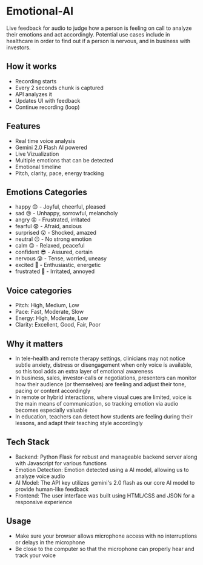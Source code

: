 # Emotional-AI
Live feedback for audio to judge how a person is feeling on call to analyze their emotions and act accordingly. Potential use cases include in healthcare in order to find out if a person is nervous, and in business with investors.

## How it works
* Recording starts
* Every 2 seconds chunk is captured
* API analyzes it
* Updates UI with feedback
* Continue recording (loop)

## Features
* Real time voice analysis
* Gemini 2.0 Flash AI powered
* Live Vizualization
* Multiple emotions that can be detected
* Emotional timeline
* Pitch, clarity, pace, energy tracking

## Emotions Categories
* happy 😊 - Joyful, cheerful, pleased
* sad 😢 - Unhappy, sorrowful, melancholy
* angry 😠 - Frustrated, irritated
* fearful 😨 - Afraid, anxious
* surprised 😲 - Shocked, amazed
* neutral 😐 - No strong emotion
* calm 😌 - Relaxed, peaceful
* confident 😎 - Assured, certain
* nervous 😰 - Tense, worried, uneasy
* excited 🤩 - Enthusiastic, energetic
* frustrated 😤 - Irritated, annoyed

## Voice categories
* Pitch: High, Medium, Low
* Pace: Fast, Moderate, Slow
* Energy: High, Moderate, Low
* Clarity: Excellent, Good, Fair, Poor

## Why it matters
* In tele-health and remote therapy settings, clinicians may not notice subtle anxiety, distress or disengagement when only voice is available, so this tool adds an extra layer of emotional awareness
* In business, sales, investor-calls or negotiations, presenters can monitor how their audience (or themselves) are feeling and adjust their tone, pacing or content accordingly
* In remote or hybrid interactions, where visual cues are limited, voice is the main means of communication, so tracking emotion via audio becomes especially valuable
* In education, teachers can detect how students are feeling during their lessons, and adapt their teaching style accordingly

## Tech Stack
* Backend: Python Flask for robust and manageable backend server along with Javascript for various functions
* Emotion Detection: Emotion detected using a AI model, allowing us to analyze voice audio
* AI Model: The API key utilizes gemini's 2.0 flash as our core AI model to provide human-like feedback
* Frontend: The user interface was built using HTML/CSS and JSON for a responsive experience

## Usage
* Make sure your browser allows microphone access with no interruptions or delays in the microphone
* Be close to the computer so that the microphone can properly hear and track your voice

